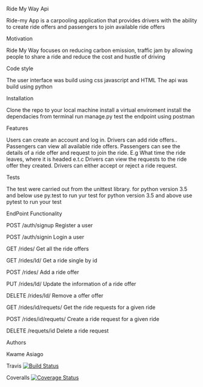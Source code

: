 Ride My Way Api

Ride-my App is a carpooling application that provides drivers with the ability to create ride offers and passengers to join available ride offers

Motivation

Ride My Way focuses on reducing carbon emission, traffic jam by allowing people to share a ride and reduce the cost and hustle of driving

Code style

The user interface was build using css javascript and HTML The api was build using python

Installation

Clone the repo to your local machine install a virtual enviroment install the dependacies from terminal run manage.py test the endpoint using postman

Features

Users can create an account and log in. Drivers can add ride offers.. Passengers can view all available ride offers. Passengers can see the details of a ride offer and request to join the ride. E.g What time the ride leaves, where it is headed e.t.c Drivers can view the requests to the ride offer they created. Drivers can either accept or reject a ride request.

Tests

The test were carried out from the unittest library. for python version 3.5 and below use py.test to run yur test for python version 3.5 and above use pytest to run your test

EndPoint	Functionality

POST /auth/signup	Register a user

POST /auth/signin	Login a user

GET /rides/	Get all the ride offers

GET /rides/Id/	Get a ride single by id

POST /rides/	Add a ride offer

PUT /rides/Id/	Update the information of a ride offer

DELETE /rides/Id/	Remove a offer offer

GET /rides/id/requets/	Get the ride requests for a given ride

POST /rides/id/requets/	Create a ride request for a given ride

DELETE /requets/id	Delete a ride request

Authors

Kwame Asiago

Travis [![Build Status](https://travis-ci.org/SelaDanti/RideMyWay2.0.svg?branch=ft-signup-158949454)](https://travis-ci.org/SelaDanti/RideMyWay2.0)

Coveralls [![Coverage Status](https://coveralls.io/repos/github/SelaDanti/RideMyWay2.0/badge.png?branch=ft-signup-158949454)](https://coveralls.io/github/SelaDanti/RideMyWay2.0?branch=ft-signup-158949454)
